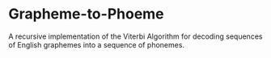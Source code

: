 # Grapheme-to-Phoeme
A recursive implementation of the Viterbi Algorithm for decoding sequences of English graphemes into a sequence of phonemes.
